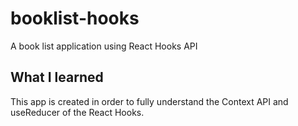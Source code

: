 # booklist-hooks
A book list application using React Hooks API

## What I learned
This app is created in order to fully understand the Context API and useReducer of the React Hooks.
